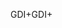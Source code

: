 <span data-ttu-id="d8625-101">GDI+</span><span class="sxs-lookup"><span data-stu-id="d8625-101">GDI+</span></span>